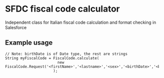 # SFDC fiscal code calculator

Independent class for Italian fiscal code calculation and format checking in Salesforce

## Example usage

```apex
// Note: birthDate is of Date type, the rest are strings
String myFiscalCode = FiscalCode.calculate( 
                        new FiscalCode.Request('<firstName>','<lastname>','<sex>','<birthDate>','<birthPlace>') 
                      );
```
